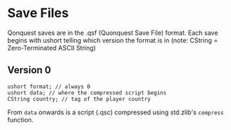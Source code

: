 # Save Files
Qonquest saves are in the .qsf (Quonquest Save File) format.
Each save begins with ushort telling which version the format is in
(note: CString = Zero-Terminated ASCII String)
## Version 0
```
ushort format; // always 0
ushort data; // where the compressed script begins
CString country; // tag of the player country
```
From `data` onwards is a script (.qsc) compressed using std.zlib's `compress` function.